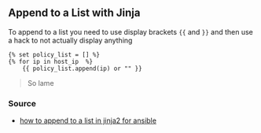 ## Append to a List with Jinja

To append to a list you need to use display brackets `{{` and `}}` and then use a hack to not actually display anything

    {% set policy_list = [] %}
    {% for ip in host_ip  %}
        {{ policy_list.append(ip) or "" }}
        
> So lame

### Source

* [how to append to a list in jinja2 for ansible](https://stackoverflow.com/questions/49619445/how-to-append-to-a-list-in-jinja2-for-ansible)